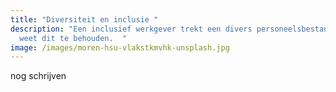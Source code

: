 ```yaml
---
title: "Diversiteit en inclusie "
description: "Een inclusief werkgever trekt een divers personeelsbestand aan en
  weet dit te behouden.  "
image: /images/moren-hsu-vlakstkmvhk-unsplash.jpg
---
```

nog schrijven